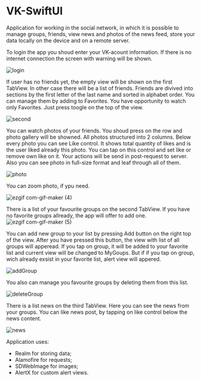 # VK-SwiftUI
Application for working in the social network, in which it is possible to manage groups, friends, view news and photos of the news feed, store your data locally on the device and on a remote server.

To login the app you shoud enter your VK-acount information. If there is no internet connection the screen with warning will be shown.

![login](https://user-images.githubusercontent.com/10026372/216045036-7639dfbc-9978-45a5-812b-cb6bc9d8cd9b.jpg)

If user has no friends yet, the empty view will be shown on the first TabView. In other case there will be a list of friends. Friends are divived into sections by the first letter of the last name and sorted in alphabet order.
You can manage them by adding to Favorites. You have opportunity to watch only Favorites. Just press toogle on the top of the view.

![second](https://user-images.githubusercontent.com/10026372/215997766-1f351792-627c-4130-8d62-f9ca26fb2373.jpg)

You can watch photos of your friends. You shoud press on the row and photo gallery will be showned. 
All photos structured into 2 columns. Below every photo you can see Like control. It shows total quantity of likes and is the user liked already this photo. You can tap on this control and set like or remove own like on it. Your actions will be send in post-request to server.
Also you can see photo in full-size format and leaf through all of them.

![photo](https://user-images.githubusercontent.com/10026372/216007229-535953b5-3570-4193-8554-b75730cd4fa5.jpg)

You can zoom photo, if ypu need.

![ezgif com-gif-maker (4)](https://user-images.githubusercontent.com/10026372/216052914-6b100b4e-3d63-4099-9bd9-a0ad56562797.gif)

There is a list of your favourite groups on the second TabView. 
If you have no favorite groups allready, the app will offer to add one.
![ezgif com-gif-maker (5)](https://user-images.githubusercontent.com/10026372/216986381-62fec887-e3e6-4bcc-ad5e-1c8956c4589f.gif)

You can add new group to your list by pressing Add button on the right top of the view. After you have pressed this button,  the view with list of all groups will apperead. If you tap on group, it will be added to your favorite list and current view will be changed to MyGoups. But if if you tap on group, wich already exsist in your favorite list, alert view will appered.

![addGroup](https://user-images.githubusercontent.com/10026372/216011223-de6729f8-8756-49db-a5fa-e6d5627d3aa4.jpg)

You also can manage you favourite groups by deleting them from this list.

![deleteGroup](https://user-images.githubusercontent.com/10026372/216012298-e9b52159-6817-4738-b65d-921866cd6c5b.jpg)

There is a list news on the third TabView. Here you can see the news from your groups. You can like news post, by tapping on like control below the news content.

![news](https://user-images.githubusercontent.com/10026372/216014281-fa626ccb-2843-410f-bb9f-290a600698f0.jpg)

Application uses:
 - Realm for storing data;
 - Alamofire for requests;
 - SDWebImage for images;
 - AlertX for custom alert views.
